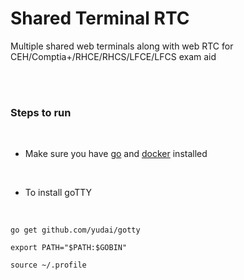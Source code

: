 # Shared Terminal RTC
Multiple shared web terminals along with web RTC for CEH/Comptia+/RHCE/RHCS/LFCE/LFCS exam aid

<br />
<br />


### Steps to run

<br />

* Make sure you have [go](https://golang.org/dl/) and [docker](https://get.docker.com/) installed

<br />

* To install goTTY

<br />


```
go get github.com/yudai/gotty

export PATH="$PATH:$GOBIN"

source ~/.profile
```

